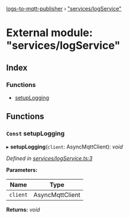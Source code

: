 [logs-to-mqtt-publisher](../README.md) › ["services/logService"](_services_logservice_.md)

# External module: "services/logService"

## Index

### Functions

* [setupLogging](_services_logservice_.md#const-setuplogging)

## Functions

### `Const` setupLogging

▸ **setupLogging**(`client`: AsyncMqttClient): *void*

*Defined in [services/logService.ts:3](https://github.com/TonyBrobston/logs-to-mqtt-publisher/blob/195afce/src/services/logService.ts#L3)*

**Parameters:**

Name | Type |
------ | ------ |
`client` | AsyncMqttClient |

**Returns:** *void*
